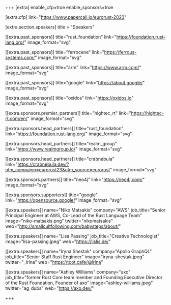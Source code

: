 +++
[extra]
	enable_cfp=true
	enable_sponsors=true

[extra.cfp]
	link="https://www.papercall.io/eurorust-2023"

[extra.section.speakers]
	title = "Speakers"

[[extra.past_sponsors]]
	title="rust_foundation"
	link="https://foundation.rust-lang.org/"
	image_format="svg"

[[extra.past_sponsors]]
	title="ferrocene"
	link="https://ferrous-systems.com/"
	image_format="svg"

[[extra.past_sponsors]]
	title="arm"
	link="https://www.arm.com/"
	image_format="svg"

[[extra.past_sponsors]]
	title="google"
	link="https://about.google/"
	image_format="svg"

[[extra.past_sponsors]]
	title="oxidos"
	link="https://oxidos.io"
	image_format="svg"

[[extra.sponsors.premier_partners]]
	title="hightec_rt"
	link="https://hightec-rt.com/en/"
	image_format="svg"

[[extra.sponsors.head_partners]]
	title="rust_foundation"
	link="https://foundation.rust-lang.org/"
	image_format="svg"

[[extra.sponsors.head_partners]]
	title="realm_group"
	link="https://www.realmgroup.io/"
	image_format="svg"

[[extra.sponsors.head_partners]]
	title="crabnebula"
	link="https://crabnebula.dev/?utm_campaign=eurorust23&utm_source=eurorust"
	image_format="svg"

[[extra.sponsors.partners]]
	title="neo4j"
	link="https://neo4j.com/"
	image_format="svg"

[[extra.sponsors.supporters]]
	title="google"
	link="https://opensource.google/"
	image_format="svg"


[[extra.speakers]]
	name="Niko Matsakis"
	company="AWS"
	job_title="Senior Principal Engineer at AWS, Co-Lead of the Rust Language Team"
	image="niko-matsakis.png"
	twitter="nikomatsakis"
	web="http://smallcultfollowing.com/babysteps/about/"

[[extra.speakers]]
	name="Lisa Passing"
	job_title="Creative Technologist"
	image="lisa-passing.jpeg"
	web="https://lislis.de/"

[[extra.speakers]]
	name="Iryna Shestak"
	company="Apollo GraphQL"
	job_title="Senior Staff Rust Engineer"
	image="iryna-shestak.jpeg"
	twitter="_lrlna"
	web="https://toot.cafe/@lrlna"

[[extra.speakers]]
	name="Ashley Williams"
	company="axo"
	job_title="former Rust Core team member and Founding Executive Director of the Rust Foundation, Founder of axo"
	image="ashley-williams.jpeg"
	twitter="ag_dubs"
	web="https://axo.dev/"

+++
